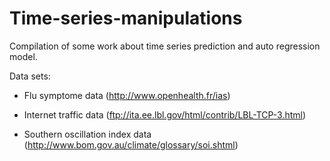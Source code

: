 # Time-series-manipulations

Compilation of some work about time series prediction and auto regression model.

Data sets:

* Flu symptome data (http://www.openhealth.fr/ias)
 
 * Internet traffic data (ftp://ita.ee.lbl.gov/html/contrib/LBL-TCP-3.html)
 
 * Southern oscillation index data (http://www.bom.gov.au/climate/glossary/soi.shtml)

  
